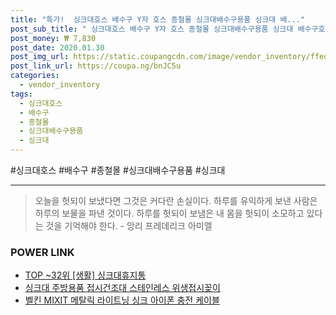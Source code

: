 ```yaml
--- 
title: "특가!  싱크대호스 배수구 Y자 호스 종철몰 싱크대배수구용품 싱크대 배..." 
post_sub_title: " 싱크대호스 배수구 Y자 호스 종철몰 싱크대배수구용품 싱크대 배수구호스" 
post_money: ₩ 7,830 
post_date: 2020.01.30 
post_img_url: https://static.coupangcdn.com/image/vendor_inventory/ffed/a05f2daf7794238855cde4bc9dd0ae7759acf924cd540f7d7dab86b83378.jpg 
post_link_url: https://coupa.ng/bnJC5u 
categories: 
  - vendor_inventory 
tags: 
  - 싱크대호스 
  - 배수구 
  - 종철몰 
  - 싱크대배수구용품 
  - 싱크대 
--- 
```

  #싱크대호스 #배수구 #종철몰 #싱크대배수구용품 #싱크대 
<hr> 

> 오늘을 헛되이 보냈다면 그것은 커다란 손실이다. 하루를 유익하게 보낸 사람은 하루의 보물을 파낸 것이다. 하루를 헛되이 보냄은 내 몸을 헛되이 소모하고 있다는 것을 기억해야 한다. - 앙리 프레데리크 아미엘 


### POWER LINK

* <a href="https://blog.naver.com/an0733/221786302645" target="_blank"> TOP ~32위 [생활] 싱크대휴지통</a>
* <a href="https://blog.naver.com/santokki14/221787328447" target="_blank">싱크대 주방용품 접시건조대 스테인레스 위생접시꽂이</a>
* <a href="https://blog.naver.com/fasyy4321/221787328780" target="_blank">벨킨 MIXIT 메탈릭 라이트닝 싱크 아이폰 충전 케이블</a>
